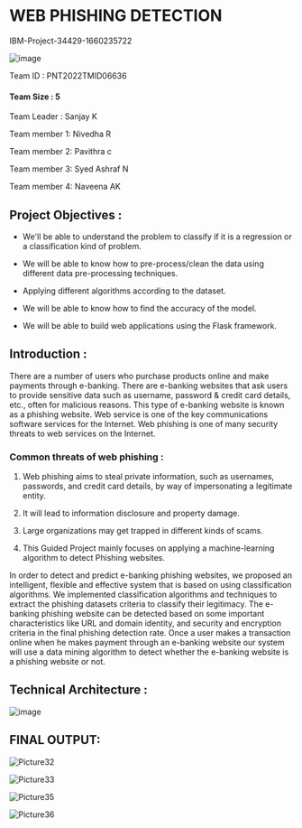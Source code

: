 # WEB PHISHING DETECTION
IBM-Project-34429-1660235722

![image](https://user-images.githubusercontent.com/113506353/198610912-6ea5bc8a-8745-415a-a5a9-6de95ef60ec1.png)


Team ID : PNT2022TMID06636

#### Team Size : 5

Team Leader : Sanjay K

Team member 1: Nivedha R

Team member 2: Pavithra c

Team member 3: Syed Ashraf N

Team member 4: Naveena AK


## Project Objectives :

*  We'll be able to understand the problem to classify if it is a regression or a classification kind of problem.

*  We will be able to know how to pre-process/clean the data using different data pre-processing techniques.

*  Applying different algorithms according to the dataset.

*  We will be able to know how to find the accuracy of the model.

*  We will be able to build web applications using the Flask framework.

## Introduction : 

There are a number of users who purchase products online and make payments through e-banking. There are e-banking websites that ask users to provide sensitive data such as username, password & credit card details, etc., often for malicious reasons. This type of e-banking website is known as a phishing website. Web service is one of the key communications software services for the Internet. Web phishing is one of many security threats to web services on the Internet.

### Common threats of web phishing : 

1. Web phishing aims to steal private information, such as usernames, passwords, and credit card details, by way of impersonating a legitimate entity.

2. It will lead to information disclosure and property damage.

3. Large organizations may get trapped in different kinds of scams.

4. This Guided Project mainly focuses on applying a machine-learning algorithm to detect Phishing websites.

In order to detect and predict e-banking phishing websites, we proposed an intelligent, flexible and effective system that is based on using classification algorithms. We implemented classification algorithms and techniques to extract the phishing datasets criteria to classify their legitimacy. The e-banking phishing website can be detected based on some important characteristics like URL and domain identity, and security and encryption criteria in the final phishing detection rate. Once a user makes a transaction online when he makes payment through an e-banking website our system will use a data mining algorithm to detect whether the e-banking website is a phishing website or not.

## Technical Architecture :

![image](https://user-images.githubusercontent.com/113506353/198648454-ac55c438-de0c-4a3e-843c-826d116c3fbb.png)

## FINAL OUTPUT:

![Picture32](https://user-images.githubusercontent.com/113328813/202853757-92d8a1f3-3059-4603-b796-13129d61e64d.jpg)

![Picture33](https://user-images.githubusercontent.com/113328813/202853805-d9aba554-a216-46c6-b6a9-02e2814e7fe2.jpg)

![Picture35](https://user-images.githubusercontent.com/113328813/202853906-d179a9ea-7a09-43a2-be17-138a88cbee29.jpg)

![Picture36](https://user-images.githubusercontent.com/113328813/202853834-d3b28e73-5005-43b3-92bd-a5397bbd7fc2.jpg)
